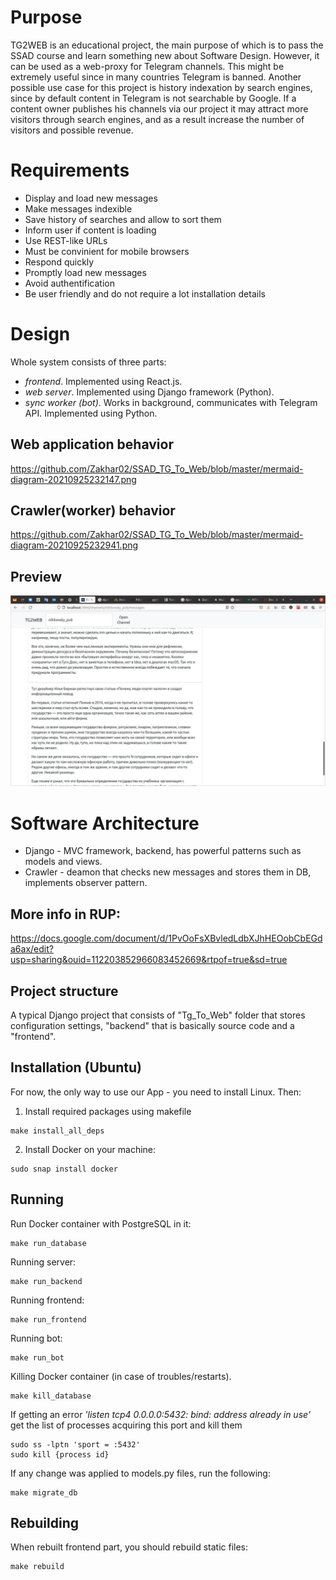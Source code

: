 # Purpose

TG2WEB is an educational project, the main purpose of which is to pass the SSAD course and
learn something new about Software Design. However, it can be used as a web-proxy for
Telegram channels. This might be extremely useful since in many countries Telegram is banned.
Another possible use case for this project is history indexation by search engines, since by
default content in Telegram is not searchable by Google. If a content owner publishes his
channels via our project it may attract more visitors through search engines, and as a result
increase the number of visitors and possible revenue.

# Requirements

* Display and load new messages
* Make messages indexible
* Save history of searches and allow to sort them
* Inform user if content is loading
* Use REST-like URLs
* Must be convinient for mobile browsers
* Respond quickly
* Promptly load new messages
* Avoid authentification
* Be user friendly and do not require a lot installation details 

# Design

Whole system consists of three parts:

 * *frontend*. Implemented using React.js.
 * *web server*. Implemented using Django framework (Python).
 * *sync worker (bot)*. Works in background, communicates with Telegram API. Implemented using Python.<br />
## Web application behavior<br />
https://github.com/Zakhar02/SSAD_TG_To_Web/blob/master/mermaid-diagram-20210925232147.png
## Crawler(worker) behavior<br />
https://github.com/Zakhar02/SSAD_TG_To_Web/blob/master/mermaid-diagram-20210925232941.png

## Preview<br />
![front](https://github.com/Zakhar02/SSAD_TG_To_Web/blob/master/photo_2021-09-25_23-43-32.jpg)

# Software Architecture 

* Django - MVC framework, backend, has powerful patterns such as models and views.
* Crawler - deamon that checks new messages and stores them in DB, implements observer pattern.

## More info in RUP: 
https://docs.google.com/document/d/1PvOoFsXBvledLdbXJhHEOobCbEGda6ax/edit?usp=sharing&ouid=112203852966083452669&rtpof=true&sd=true

## Project structure
A typical Django project that consists of "Tg_To_Web" folder that stores configuration settings, "backend" that is basically source code and a "frontend".

## Installation (Ubuntu)
For now, the only way to use our App - you need to install Linux. Then:
1. Install required packages using makefile
```shell
make install_all_deps
```
2. Install Docker on your machine:
```shell
sudo snap install docker
```

## Running
Run Docker container with PostgreSQL in it:
```shell
make run_database
```
Running server: 
```shell
make run_backend
```
Running frontend: 
```shell
make run_frontend
```
Running bot:
```shell
make run_bot
```
Killing Docker container (in case of troubles/restarts).
```shell
make kill_database
```
If getting an error *'listen tcp4 0.0.0.0:5432: bind: address already in use'*
get the list of processes acquiring this port and kill them
```shell
sudo ss -lptn 'sport = :5432'
sudo kill {process id}
```
If any change was applied to models.py files, run the following:
```shell
make migrate_db
```
## Rebuilding
When rebuilt frontend part, you should rebuild static files:
```shell
make rebuild
```
